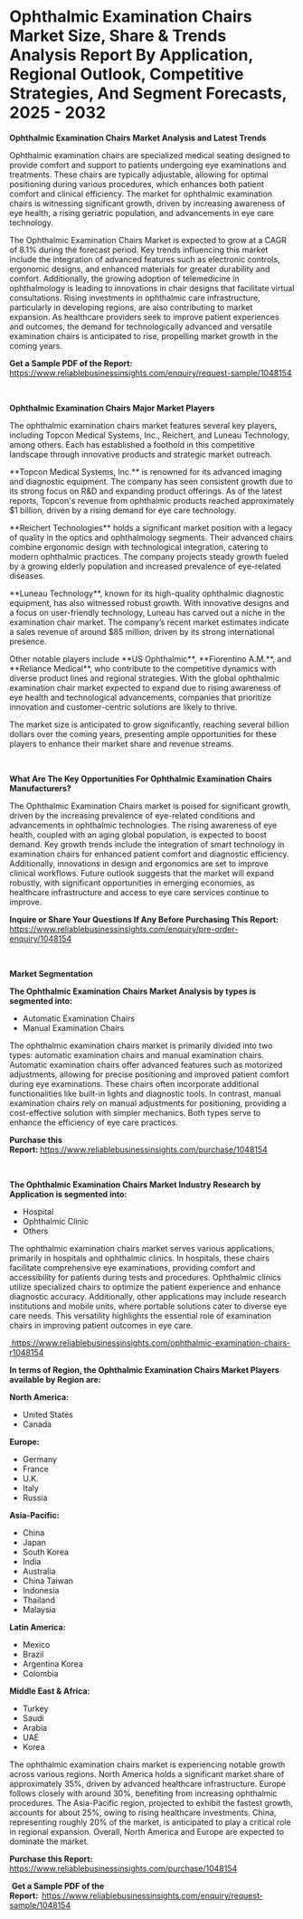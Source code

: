 <p><h1>Ophthalmic Examination Chairs Market Size, Share & Trends Analysis Report By Application, Regional Outlook, Competitive Strategies, And Segment Forecasts, 2025 - 2032</h1></p><p><strong>Ophthalmic Examination Chairs Market Analysis and Latest Trends</strong></p>
<p><p>Ophthalmic examination chairs are specialized medical seating designed to provide comfort and support to patients undergoing eye examinations and treatments. These chairs are typically adjustable, allowing for optimal positioning during various procedures, which enhances both patient comfort and clinical efficiency. The market for ophthalmic examination chairs is witnessing significant growth, driven by increasing awareness of eye health, a rising geriatric population, and advancements in eye care technology.</p><p>The Ophthalmic Examination Chairs Market is expected to grow at a CAGR of 8.1% during the forecast period. Key trends influencing this market include the integration of advanced features such as electronic controls, ergonomic designs, and enhanced materials for greater durability and comfort. Additionally, the growing adoption of telemedicine in ophthalmology is leading to innovations in chair designs that facilitate virtual consultations. Rising investments in ophthalmic care infrastructure, particularly in developing regions, are also contributing to market expansion. As healthcare providers seek to improve patient experiences and outcomes, the demand for technologically advanced and versatile examination chairs is anticipated to rise, propelling market growth in the coming years.</p></p>
<p><strong>Get a Sample PDF of the Report:&nbsp;</strong> <a href="https://www.reliablebusinessinsights.com/enquiry/request-sample/1048154?utm_campaign=3048&utm_medium=2&utm_source=Github&utm_content=ia&utm_term=13042025&utm_id=ophthalmic-examination-chairs">https://www.reliablebusinessinsights.com/enquiry/request-sample/1048154</a></p>
<p>&nbsp;</p>
<p><strong>Ophthalmic Examination Chairs Major Market Players</strong></p>
<p><p>The ophthalmic examination chairs market features several key players, including Topcon Medical Systems, Inc., Reichert, and Luneau Technology, among others. Each has established a foothold in this competitive landscape through innovative products and strategic market outreach.</p><p>**Topcon Medical Systems, Inc.** is renowned for its advanced imaging and diagnostic equipment. The company has seen consistent growth due to its strong focus on R&D and expanding product offerings. As of the latest reports, Topcon's revenue from ophthalmic products reached approximately $1 billion, driven by a rising demand for eye care technology.</p><p>**Reichert Technologies** holds a significant market position with a legacy of quality in the optics and ophthalmology segments. Their advanced chairs combine ergonomic design with technological integration, catering to modern ophthalmic practices. The company projects steady growth fueled by a growing elderly population and increased prevalence of eye-related diseases.</p><p>**Luneau Technology**, known for its high-quality ophthalmic diagnostic equipment, has also witnessed robust growth. With innovative designs and a focus on user-friendly technology, Luneau has carved out a niche in the examination chair market. The company’s recent market estimates indicate a sales revenue of around $85 million, driven by its strong international presence.</p><p>Other notable players include **US Ophthalmic**, **Fiorentino A.M.**, and **Reliance Medical**, who contribute to the competitive dynamics with diverse product lines and regional strategies. With the global ophthalmic examination chair market expected to expand due to rising awareness of eye health and technological advancements, companies that prioritize innovation and customer-centric solutions are likely to thrive.</p><p>The market size is anticipated to grow significantly, reaching several billion dollars over the coming years, presenting ample opportunities for these players to enhance their market share and revenue streams.</p></p>
<p>&nbsp;</p>
<p><strong>What Are The Key Opportunities For Ophthalmic Examination Chairs Manufacturers?</strong></p>
<p><p>The Ophthalmic Examination Chairs market is poised for significant growth, driven by the increasing prevalence of eye-related conditions and advancements in ophthalmic technologies. The rising awareness of eye health, coupled with an aging global population, is expected to boost demand. Key growth trends include the integration of smart technology in examination chairs for enhanced patient comfort and diagnostic efficiency. Additionally, innovations in design and ergonomics are set to improve clinical workflows. Future outlook suggests that the market will expand robustly, with significant opportunities in emerging economies, as healthcare infrastructure and access to eye care services continue to improve.</p></p>
<p><strong>Inquire or Share Your Questions If Any Before Purchasing This Report:</strong> <a href="https://www.reliablebusinessinsights.com/enquiry/pre-order-enquiry/1048154?utm_campaign=3048&utm_medium=2&utm_source=Github&utm_content=ia&utm_term=13042025&utm_id=ophthalmic-examination-chairs">https://www.reliablebusinessinsights.com/enquiry/pre-order-enquiry/1048154</a></p>
<p>&nbsp;</p>
<p><strong>Market Segmentation</strong></p>
<p><strong>The Ophthalmic Examination Chairs Market Analysis by types is segmented into:</strong></p>
<p><ul><li>Automatic Examination Chairs</li><li>Manual Examination Chairs</li></ul></p>
<p><p>The ophthalmic examination chairs market is primarily divided into two types: automatic examination chairs and manual examination chairs. Automatic examination chairs offer advanced features such as motorized adjustments, allowing for precise positioning and improved patient comfort during eye examinations. These chairs often incorporate additional functionalities like built-in lights and diagnostic tools. In contrast, manual examination chairs rely on manual adjustments for positioning, providing a cost-effective solution with simpler mechanics. Both types serve to enhance the efficiency of eye care practices.</p></p>
<p><strong>Purchase this Report:&nbsp;</strong><a href="https://www.reliablebusinessinsights.com/purchase/1048154?utm_campaign=3048&utm_medium=2&utm_source=Github&utm_content=ia&utm_term=13042025&utm_id=ophthalmic-examination-chairs">https://www.reliablebusinessinsights.com/purchase/1048154</a></p>
<p>&nbsp;</p>
<p><strong>The Ophthalmic Examination Chairs Market Industry Research by Application is segmented into:</strong></p>
<p><ul><li>Hospital</li><li>Ophthalmic Clinic</li><li>Others</li></ul></p>
<p><p>The ophthalmic examination chairs market serves various applications, primarily in hospitals and ophthalmic clinics. In hospitals, these chairs facilitate comprehensive eye examinations, providing comfort and accessibility for patients during tests and procedures. Ophthalmic clinics utilize specialized chairs to optimize the patient experience and enhance diagnostic accuracy. Additionally, other applications may include research institutions and mobile units, where portable solutions cater to diverse eye care needs. This versatility highlights the essential role of examination chairs in improving patient outcomes in eye care.</p></p>
<p><a href="https://www.reliablebusinessinsights.com/ophthalmic-examination-chairs-r1048154?utm_campaign=3048&utm_medium=2&utm_source=Github&utm_content=ia&utm_term=13042025&utm_id=ophthalmic-examination-chairs">&nbsp;https://www.reliablebusinessinsights.com/ophthalmic-examination-chairs-r1048154</a></p>
<p><strong>In terms of Region, the Ophthalmic Examination Chairs Market Players available by Region are:</strong></p>
<p>
    <p> <strong> North America: </strong>
        <ul>
            <li>United States</li>
            <li>Canada</li>
        </ul>
        </p> 
    <p> <strong> Europe: </strong>
        <ul>
            <li>Germany</li>
            <li>France</li>
            <li>U.K.</li>
            <li>Italy</li>
            <li>Russia</li>
        </ul>
        </p> 
    <p> <strong> Asia-Pacific: </strong>
        <ul>
            <li>China</li>
            <li>Japan</li>
            <li>South Korea</li>
            <li>India</li>
            <li>Australia</li>
            <li>China Taiwan</li>
            <li>Indonesia</li>
            <li>Thailand</li>
            <li>Malaysia</li>
        </ul>
        </p> 
    <p> <strong> Latin America: </strong>
        <ul>
            <li>Mexico</li>
            <li>Brazil</li>
            <li>Argentina Korea</li>
            <li>Colombia</li>
        </ul>
        </p> 
    <p> <strong> Middle East & Africa: </strong>
        <ul>
            <li>Turkey</li>
            <li>Saudi</li>
            <li>Arabia</li>
            <li>UAE</li>
            <li>Korea</li>
        </ul>
    </p>
    </p>
<p><p>The ophthalmic examination chairs market is experiencing notable growth across various regions. North America holds a significant market share of approximately 35%, driven by advanced healthcare infrastructure. Europe follows closely with around 30%, benefiting from increasing ophthalmic procedures. The Asia-Pacific region, projected to exhibit the fastest growth, accounts for about 25%, owing to rising healthcare investments. China, representing roughly 20% of the market, is anticipated to play a critical role in regional expansion. Overall, North America and Europe are expected to dominate the market.</p></p>
<p><strong>Purchase this Report: </strong><a href="https://www.reliablebusinessinsights.com/purchase/1048154?utm_campaign=3048&utm_medium=2&utm_source=Github&utm_content=ia&utm_term=13042025&utm_id=ophthalmic-examination-chairs">https://www.reliablebusinessinsights.com/purchase/1048154</a></p>
<p>&nbsp;<strong>Get a Sample PDF of the Report:&nbsp;&nbsp;</strong><a href="https://www.reliablebusinessinsights.com/enquiry/request-sample/1048154?utm_campaign=3048&utm_medium=2&utm_source=Github&utm_content=ia&utm_term=13042025&utm_id=ophthalmic-examination-chairs">https://www.reliablebusinessinsights.com/enquiry/request-sample/1048154</a></p>
<p><strong></strong></p>
<p><p></p><p></p><p></p></p>